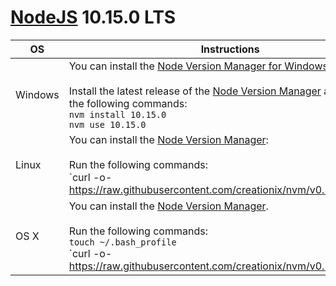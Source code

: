 # [NodeJS](https://nodejs.org/en/) 10.15.0 LTS 

|OS  |Instructions |
|----|--------------------------|
|Windows|You can install the [Node Version Manager for Windows](https://github.com/coreybutler/nvm-windows) <br><br>Install the latest release of the [Node Version Manager](https://github.com/coreybutler/nvm-windows/releases/download/1.1.5/nvm-setup.zip) and then run the following commands:  <br>  `nvm install 10.15.0` <br>  `nvm use 10.15.0` |
|Linux|You can install the [Node Version Manager](https://github.com/creationix/nvm#install-script):<br><br>Run the following commands:<br>`curl -o- https://raw.githubusercontent.com/creationix/nvm/v0.33.2/install.sh | bash` <br>  `nvm install 10.15.0` <br> `nvm use 10.15.0`|
|OS X|You can install the [Node Version Manager](https://github.com/creationix/nvm#install-script). <br><br>Run the following commands: <br>`touch ~/.bash_profile` <br> `curl -o- https://raw.githubusercontent.com/creationix/nvm/v0.33.2/install.sh | bash` <br> `nvm install 10.15.0` <br> `nvm use 10.15.0` |
